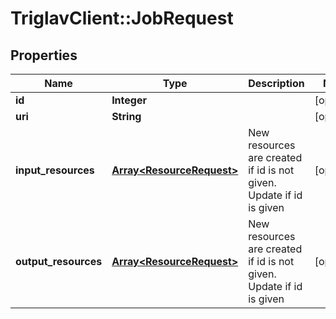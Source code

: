 # TriglavClient::JobRequest

## Properties
Name | Type | Description | Notes
------------ | ------------- | ------------- | -------------
**id** | **Integer** |  | [optional] 
**uri** | **String** |  | [optional] 
**input_resources** | [**Array&lt;ResourceRequest&gt;**](ResourceRequest.md) | New resources are created if id is not given. Update if id is given | [optional] 
**output_resources** | [**Array&lt;ResourceRequest&gt;**](ResourceRequest.md) | New resources are created if id is not given. Update if id is given | [optional] 


